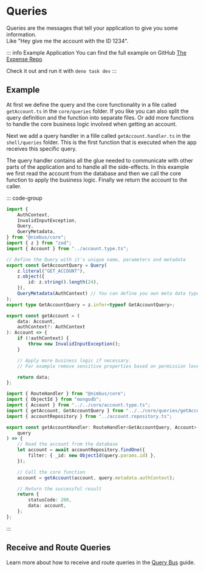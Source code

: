 # Queries

Queries are the messages that tell your application to give you some information.  
Like "Hey give me the account with the ID 1234".

::: info Example Application
You can find the full example on GitHub [The Expense Repo](https://github.com/overlap-dev/Nimbus/tree/main/examples/the-expense)

Check it out and run it with `deno task dev`
:::

## Example

At first we define the query and the core functionality in a file called `getAccount.ts` in the `core/queries` folder. If you like you can also split the query definition and the function into separate files. Or add more functions to handle the core business logic involved when getting an account.

Next we add a query handler in a fille called `getAccount.handler.ts` in the `shell/queries` folder. This is the first function that is executed when the app receives this specific query.

The query handler contains all the glue needed to communicate with other parts of the application and to handle all the side-effects. In this example we first read the account from the database and then we call the core function to apply the business logic. Finally we return the account to the caller.

::: code-group

```typescript [Core]
import {
    AuthContext,
    InvalidInputException,
    Query,
    QueryMetadata,
} from "@nimbus/core";
import { z } from "zod";
import { Account } from "../account.type.ts";

// Define the Query with it's unique name, parameters and metadata
export const GetAccountQuery = Query(
    z.literal("GET_ACCOUNT"),
    z.object({
        id: z.string().length(24),
    }),
    QueryMetadata(AuthContext) // You can define you own meta data type if needed
);
export type GetAccountQuery = z.infer<typeof GetAccountQuery>;

export const getAccount = (
    data: Account,
    authContext?: AuthContext
): Account => {
    if (!authContext) {
        throw new InvalidInputException();
    }

    // Apply more business logic if necessary.
    // For example remove sensitive properties based on permission levels.

    return data;
};
```

```typescript [Shell]
import { RouteHandler } from "@nimbus/core";
import { ObjectId } from "mongodb";
import { Account } from "../../core/account.type.ts";
import { getAccount, GetAccountQuery } from "../../core/queries/getAccount.ts";
import { accountRepository } from "../account.repository.ts";

export const getAccountHandler: RouteHandler<GetAccountQuery, Account> = async (
    query
) => {
    // Read the account from the database
    let account = await accountRepository.findOne({
        filter: { _id: new ObjectId(query.params.id) },
    });

    // Call the core function
    account = getAccount(account, query.metadata.authContext);

    // Return the successful result
    return {
        statusCode: 200,
        data: account,
    };
};
```

:::

## Receive and Route Queries

Learn more about how to receive and route queries in the [Query Bus](/guide/core/query-bus.md) guide.
